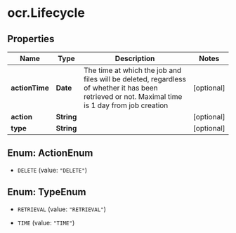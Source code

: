# ocr.Lifecycle

## Properties
Name | Type | Description | Notes
------------ | ------------- | ------------- | -------------
**actionTime** | **Date** | The time at which the job and files will be deleted, regardless of whether it has been retrieved or not. Maximal time is 1 day from job creation | [optional] 
**action** | **String** |  | [optional] 
**type** | **String** |  | [optional] 


<a name="ActionEnum"></a>
## Enum: ActionEnum


* `DELETE` (value: `"DELETE"`)




<a name="TypeEnum"></a>
## Enum: TypeEnum


* `RETRIEVAL` (value: `"RETRIEVAL"`)

* `TIME` (value: `"TIME"`)




